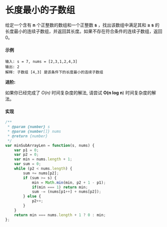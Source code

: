 # 长度最小的子数组

给定一个含有 **n** 个正整数的数组和一个正整数 **s** ，找出该数组中满足其和 **≥ s** 的长度最小的连续子数组，并返回其长度。如果不存在符合条件的连续子数组，返回 0。

#### 示例

```
输入: s = 7, nums = [2,3,1,2,4,3]
输出: 2
解释: 子数组 [4,3] 是该条件下的长度最小的连续子数组
```

**进阶:**

如果你已经完成了 *O(n)* 时间复杂度的解法, 请尝试 **O(n log n**) 时间复杂度的解法。

#### 实现

```js
/**
 * @param {number} s
 * @param {number[]} nums
 * @return {number}
 */
var minSubArrayLen = function(s, nums) {
    var p1 = 0;
    var p2 = 0;
    var min = nums.length + 1;
    var sum = 0;
    while (p2 < nums.length) {
        sum += nums[p2];
        if (sum >= s) {
            min = Math.min(min, p2 + 1 - p1);
            if(min === 1) return min;
            sum -= (nums[p1++] + nums[p2]);
        } else {
            p2++;
        }
    }
    return min === nums.length + 1 ? 0 : min;
};
```
